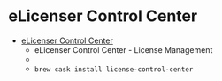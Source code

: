# eLicenser Control Center
- [eLicenser Control Center](https://www.steinberg.net/en/company/technologies/elicenser.html)
  -  eLicenser Control Center - License Management
  - 
  - `brew cask install license-control-center`

